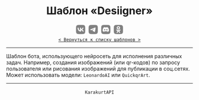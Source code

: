 <div align="center">
    <h1> Шаблон «Desiigner» </h1>
    <img src="../MediaImg/MediaVK-.svg" height="30"/>
    <img src="../MediaImg/MediaTG-.svg" height="30"/>
    <img src="../MediaImg/MediaDC-.svg" height="30"/>
    <img src="../MediaImg/MediaOK-.svg" height="30"/>
    <br>
    <code><a href="../ReadMe.md">< Вернуться к списку шаблонов ></a></code>
    <hr>
</div>

<div align="left">
    Шаблон бота, использующего нейросеть для исполнения различных задач. Например, создания изображений
    (или qr-кодов) по запросу пользователя или рисования изображений для публикации в соц.сетях. Может
    использовать модели: <code>LeonardoAI</code> или <code>QuickqrArt</code>.
    <br>
    <hr>
</div>

<div align="center">
    <code>KarakurtAPI</code>
</div>